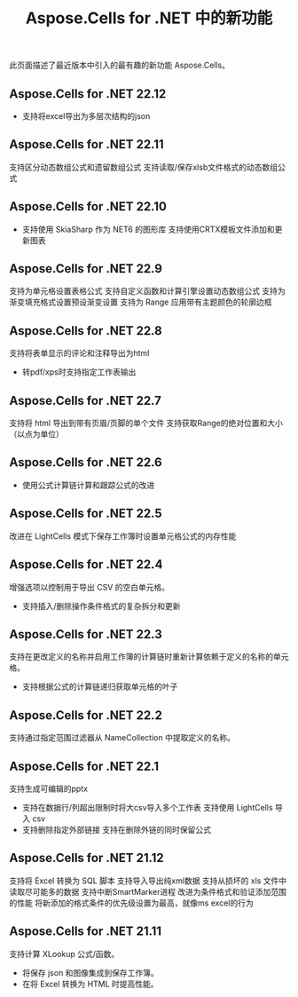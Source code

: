 ﻿---
title: Aspose.Cells for .NET 中的新功能
type: docs
description: Aspose.Cells for .NET 每天扩展和增强。在此页面上，您可以了解该产品的巨大且最有趣的功能
weight: 5
url: /zh/net/what-s-new-in-aspose-cells-for-net/
---
此页面描述了最近版本中引入的最有趣的新功能 Aspose.Cells。

## Aspose.Cells for .NET 22.12

* 支持将excel导出为多层次结构的json

## Aspose.Cells for .NET 22.11

支持区分动态数组公式和遗留数组公式
支持读取/保存xlsb文件格式的动态数组公式

## Aspose.Cells for .NET 22.10

* 支持使用 SkiaSharp 作为 NET6 的图形库
支持使用CRTX模板文件添加和更新图表

## Aspose.Cells for .NET 22.9

支持为单元格设置表格公式
支持自定义函数和计算引擎设置动态数组公式
支持为渐变填充格式设置预设渐变设置
支持为 Range 应用带有主题颜色的轮廓边框

## Aspose.Cells for .NET 22.8

支持将表单显示的评论和注释导出为html
* 转pdf/xps时支持指定工作表输出

## Aspose.Cells for .NET 22.7

支持将 html 导出到带有页眉/页脚的单个文件
支持获取Range的绝对位置和大小（以点为单位）

## Aspose.Cells for .NET 22.6

* 使用公式计算链计算和跟踪公式的改进

## Aspose.Cells for .NET 22.5

改进在 LightCells 模式下保存工作簿时设置单元格公式的内存性能

## Aspose.Cells for .NET 22.4

增强选项以控制用于导出 CSV 的空白单元格。
* 支持插入/删除操作条件格式的复杂拆分和更新

## Aspose.Cells for .NET 22.3

支持在更改定义的名称并启用工作簿的计算链时重新计算依赖于定义的名称的单元格。
* 支持根据公式的计算链递归获取单元格的叶子

## Aspose.Cells for .NET 22.2

支持通过指定范围过滤器从 NameCollection 中提取定义的名称。

## Aspose.Cells for .NET 22.1

支持生成可编辑的pptx
* 支持在数据行/列超出限制时将大csv导入多个工作表
支持使用 LightCells 导入 csv
* 支持删除指定外部链接
支持在删除外链的同时保留公式

## Aspose.Cells for .NET 21.12

支持将 Excel 转换为 SQL 脚本
支持导入导出纯xml数据
支持从损坏的 xls 文件中读取尽可能多的数据
支持中断SmartMarker进程
改进为条件格式和验证添加范围的性能
将新添加的格式条件的优先级设置为最高，就像ms excel的行为

## Aspose.Cells for .NET 21.11

支持计算 XLookup 公式/函数。
* 将保存 json 和图像集成到保存工作簿。
* 在将 Excel 转换为 HTML 时提高性能。

